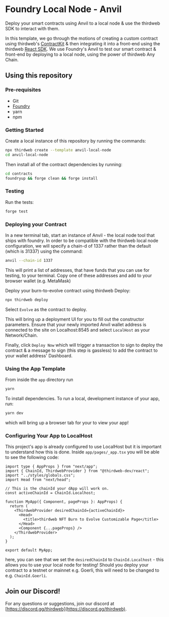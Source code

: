 # Foundry Local Node - Anvil 

Deploy your smart contracts using Anvil to a local node & use the thirdweb SDK to interact with them.

In this template, we go through the motions of creating a custom contract using thirdweb's [ContractKit](https://thirdweb.com/contractkit) & then integrating it into a front-end using the thirdweb [React SDK](https://thirdweb.com/sdk). We use Foundry's Anvil to test our smart contract & front-end by deploying to a local node, using the power of thirdweb Any Chain.

## Using this repository

### Pre-requisites 

- Git
- [Foundry](https://book.getfoundry.sh/)
- yarn
- npm

### Getting Started

Create a local instance of this repository by running the commands:

```bash
npx thirdweb create --template anvil-local-node
cd anvil-local-node
```

Then install all of the contract dependencies by running:

```bash
cd contracts
foundryup && forge clean && forge install
```

### Testing 

Run the tests:

```bash
forge test
```

### Deploying your Contract 

In a new terminal tab, start an instance of Anvil - the local node tool that ships with foundry. In order to be compatible with the thirdweb local node configuration, we will specify a chain-d of 1337 rather than the default (which is 31337) using the command:

```bash
anvil --chain-id 1337
```

This will print a list of addresses, that have funds that you can use for testing, to your terminal. Copy one of these addresses and add to your browser wallet (e.g. MetaMask)

Deploy your burn-to-evolve contract using thirdweb Deploy:

```bash
npx thirdweb deploy
```

Select `Evolve` as the contract to deploy.

This will bring up a deployment UI for you to fill out the constructor parameters. Ensure that your newly imported Anvil wallet address is connected to the site on Localhost:8545 and select `LocalHost` as your Network/Chain. 

Finally, click `Deploy Now` which will trigger a transaction to sign to deploy the contract & a message to sign (this step is gassless) to add the contract to your wallet address' Dashboard.

### Using the App Template

From inside the `app` directory run

```bash
yarn 
```

To install dependencies. To run a local, development instance of your app, run:

```bash
yarn dev
```

which will bring up a browser tab for your to view your app!

### Configuring Your App to LocalHost

This project's app is already configured to use LocalHost but it is important to understand how this is done. Inside `app/pages/_app.tsx` you will be able to see the following code:

```tsx
import type { AppProps } from "next/app";
import { ChainId, ThirdwebProvider } from "@thirdweb-dev/react";
import "../styles/globals.css";
import Head from "next/head";

// This is the chainId your dApp will work on.
const activeChainId = ChainId.Localhost;

function MyApp({ Component, pageProps }: AppProps) {
  return (
    <ThirdwebProvider desiredChainId={activeChainId}>
      <Head>
        <title>thirdweb NFT Burn to Evolve Customizable Page</title>
      </Head>
      <Component {...pageProps} />
    </ThirdwebProvider>
  );
}

export default MyApp;
```

here, you can see that we set the `desiredChainId` to `ChainId.Localhost` - this allows you to use your local node for testing! Should you deploy your contract to a testnet or mainnet e.g. Goerli, this will need to be changed to e.g. `ChainId.Goerli`. 

## Join our Discord!

For any questions or suggestions, join our discord at [https://discord.gg/thirdweb](https://discord.gg/thirdweb).
